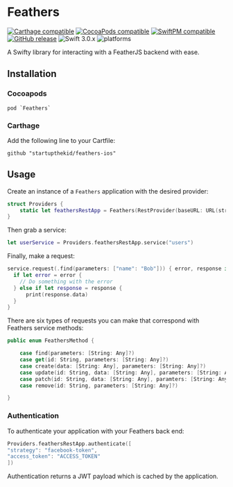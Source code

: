 # Feathers


[![Carthage compatible](https://img.shields.io/badge/Carthage-compatible-4BC51D.svg?style=flat)](#carthage) [![CocoaPods compatible](https://img.shields.io/cocoapods/v/Feathers.svg)](#cocoapods) [![SwiftPM compatible](https://img.shields.io/badge/SwiftPM-compatible-orange.svg)](#swift-package-manager) [![GitHub release](https://img.shields.io/github/release/startupthekid/feathers-ios.svg)](https://github.com/startupthekid/feathers-ios/releases) ![Swift 3.0.x](https://img.shields.io/badge/Swift-3.0.x-orange.svg) ![platforms](https://img.shields.io/badge/platform-iOS%20%7C%20macOS%20%7C%20tvOS-lightgrey.svg)


A Swifty library for interacting with a FeatherJS backend with ease.


## Installation

### Cocoapods
```
pod `Feathers`
```

### Carthage

Add the following line to your Cartfile:

```
github "startupthekid/feathers-ios"
```
## Usage

Create an instance of a `Feathers` application with the desired provider:

```swift
struct Providers {
    static let feathersRestApp = Feathers(RestProvider(baseURL: URL(string: "https://myserver.com")))
}
```

Then grab a service:

```swift
let userService = Providers.feathersRestApp.service("users")
```

Finally, make a request:

```swift
service.request(.find(parameters: ["name": "Bob"])) { error, response in
  if let error = error {
    // Do something with the error
  } else if let response = response {
      print(response.data)
  }
}
```

There are six types of requests you can make that correspond with Feathers service methods:

```swift
public enum FeathersMethod {

    case find(parameters: [String: Any]?)
    case get(id: String, parameters: [String: Any]?)
    case create(data: [String: Any], parameters: [String: Any]?)
    case update(id: String, data: [String: Any], parameters: [String: Any]?)
    case patch(id: String, data: [String: Any], paramters: [String: Any]?)
    case remove(id: String, parameters: [String: Any]?)

}
```

### Authentication

To authenticate your application with your Feathers back end:

```swift
Providers.feathersRestApp.authenticate([
"strategy": "facebook-token",
"access_token": "ACCESS_TOKEN"
])
```

Authentication returns a JWT payload which is cached by the application.
